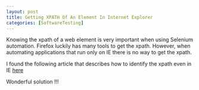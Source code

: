 ```yaml
---
layout: post
title: Getting XPATH Of An Element In Internet Explorer
categories: [SoftwareTesting]
---
```


Knowing the xpath of a web element is very important when using Selenium automation.
Firefox luckily has many tools to get the xpath. However, when automating applications that run only on IE
there is no way to get the xpath.

I found the following article that describes how to identify the xpath even in IE 
[here](http://functionaltestautomation.blogspot.in/2008/12/xpath-in-internet-explorer.html)

Wonderful solution !!!